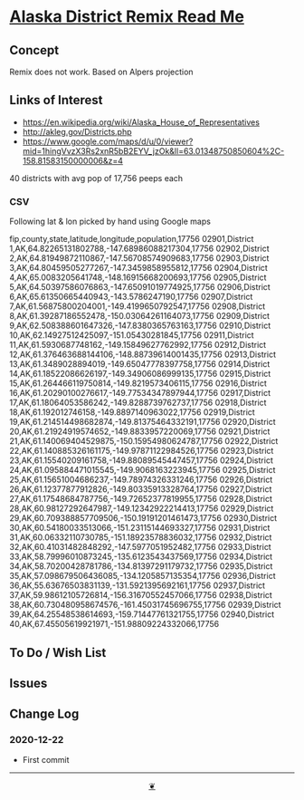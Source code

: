 <span style=display:none; >[You are now in a GitHub source code view - click this link to view Read Me file as a web page]( https://theo-armour.github.io/2020/xxxxx/readme.html  "View file as a web page." ) </span>



# [Alaska District Remix Read Me]( https://theo-armour.github.io/2020/xxxxx/readme.html )

<!--@@@
<div class=iframe-resize ><iframe src=https://theo-armour.github.io/2020/ xxxxx/ height=100% width=100% ></iframe></div>
_Alaska District Remix in a resizable window. One finger to rotate. Two to zoom._

### Full Screen: [Alaska District Remix]( https://theo-armour.github.io/2020/xxxxx/ )
@@@-->


## Concept

Remix does not work. Based on Alpers projection

## Links of Interest

* https://en.wikipedia.org/wiki/Alaska_House_of_Representatives
* http://akleg.gov/Districts.php
* https://www.google.com/maps/d/u/0/viewer?mid=1hingVvzX3Rs2xnR5bB2EYV_jzOk&ll=63.01348750850604%2C-158.81583150000006&z=4

40 districts with avg pop of 17,756 peeps each

### CSV

Following lat & lon picked by hand using Google maps


fip,county,state,latitude,longitude,population,17756
02901,District 1,AK,64.82265131802788,-147.68986088217304,17756
02902,District 2,AK,64.81949872110867,-147.56708574909683,17756
02903,District 3,AK,64.80459505277267,-147.3459858955812,17756
02904,District 4,AK,65.0083205641748,-148.16915668200693,17756
02905,District 5,AK,64.50397586076863,-147.65091019774925,17756
02906,District 6,AK,65.61350665440943,-143.5786247190,17756
02907,District 7,AK,61.56875800204001,-149.4199650792547,17756
02908,District 8,AK,61.39287186552478,-150.03064261164073,17756
02909,District 9,AK,62.508388601647326,-147.8380365763163,17756
02910,District 10,AK,62.14927512425097,-151.05430281845,17756
02911,District 11,AK,61.5930687748162,-149.15849627762992,17756
02912,District 12,AK,61.376463688144106,-148.88739614001435,17756
02913,District 13,AK,61.3489028894019,-149.65047778397758,17756
02914,District 14,AK,61.18522086626197,-149.34906086999135,17756
02915,District 15,AK,61.264466119750814,-149.8219573406115,17756
02916,District 16,AK,61.20290100276617,-149.77534347897944,17756
02917,District 17,AK,61.18064053586242,-149.8288739762737,17756
02918,District 18,AK,61.192012746158,-149.8897140963022,17756
02919,District 19,AK,61.214514498682874,-149.81375464332191,17756
02920,District 20,AK,61.21924919574652,-149.8833957220069,17756
02921,District 21,AK,61.140069404529875,-150.15954980624787,17756
02922,District 22,AK,61.140885326161175,-149.97871122984526,17756
02923,District 23,AK,61.15540209161758,-149.88089545447457,17756
02924,District 24,AK,61.095884471015545,-149.9068163223945,17756
02925,District 25,AK,61.15651004686237,-149.78974326331246,17756
02926,District 26,AK,61.12377877912826,-149.80335913328764,17756
02927,District 27,AK,61.17548684787756,-149.72652377819955,17756
02928,District 28,AK,60.98127292647987,-149.12342922214413,17756
02929,District 29,AK,60.709388857709506,-150.19191201461473,17756
02930,District 30,AK,60.54180033513066,-151.23115144693327,17756
02931,District 31,AK,60.06332110730785,-151.18923578836032,17756
02932,District 32,AK,60.41031482848292,-147.5977051952482,17756
02933,District 33,AK,58.79996010873245,-135.6123543437569,17756
02934,District 34,AK,58.70200428781786,-134.81397291179732,17756
02935,District 35,AK,57.098679506436085,-134.1205857135354,17756
02936,District 36,AK,55.63676503831139,-131.5921395692161,17756
02937,District 37,AK,59.98612105726814,-156.31670552457066,17756
02938,District 38,AK,60.730480958674576,-161.45031745696755,17756
02939,District 39,AK,64.25548538614693,-159.71447761321755,17756
02940,District 40,AK,67.45505619921971,-151.98809224332066,17756



## To Do / Wish List


## Issues





## Change Log


### 2020-12-22

* First commit



***

<center title="Hello! Click me to go up to the top" ><a class=aDingbat href=javascript:window.scrollTo(0,0);> ❦ </a></center>
